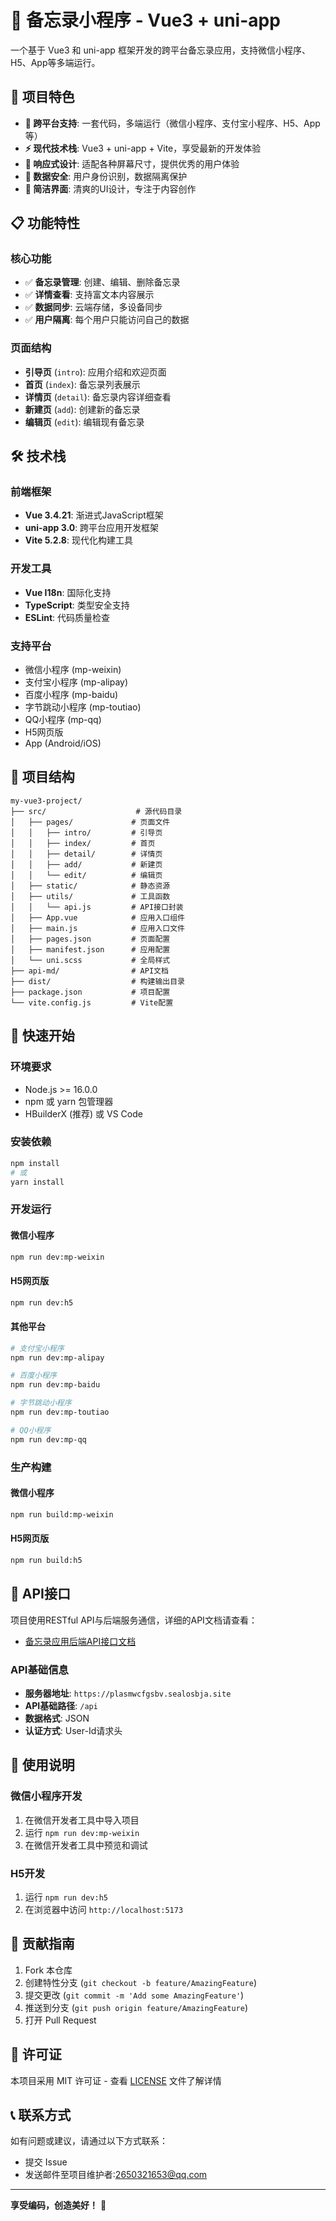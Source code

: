 # 📝 备忘录小程序 - Vue3 + uni-app

一个基于 Vue3 和 uni-app 框架开发的跨平台备忘录应用，支持微信小程序、H5、App等多端运行。

## 🚀 项目特色

- **🎯 跨平台支持**: 一套代码，多端运行（微信小程序、支付宝小程序、H5、App等）
- **⚡ 现代技术栈**: Vue3 + uni-app + Vite，享受最新的开发体验
- **📱 响应式设计**: 适配各种屏幕尺寸，提供优秀的用户体验
- **🔐 数据安全**: 用户身份识别，数据隔离保护
- **🎨 简洁界面**: 清爽的UI设计，专注于内容创作

## 📋 功能特性

### 核心功能
- ✅ **备忘录管理**: 创建、编辑、删除备忘录
- ✅ **详情查看**: 支持富文本内容展示
- ✅ **数据同步**: 云端存储，多设备同步
- ✅ **用户隔离**: 每个用户只能访问自己的数据

### 页面结构
- **引导页** (`intro`): 应用介绍和欢迎页面
- **首页** (`index`): 备忘录列表展示
- **详情页** (`detail`): 备忘录内容详细查看
- **新建页** (`add`): 创建新的备忘录
- **编辑页** (`edit`): 编辑现有备忘录

## 🛠️ 技术栈

### 前端框架
- **Vue 3.4.21**: 渐进式JavaScript框架
- **uni-app 3.0**: 跨平台应用开发框架
- **Vite 5.2.8**: 现代化构建工具

### 开发工具
- **Vue I18n**: 国际化支持
- **TypeScript**: 类型安全支持
- **ESLint**: 代码质量检查

### 支持平台
- 微信小程序 (mp-weixin)
- 支付宝小程序 (mp-alipay)
- 百度小程序 (mp-baidu)
- 字节跳动小程序 (mp-toutiao)
- QQ小程序 (mp-qq)
- H5网页版
- App (Android/iOS)

## 📁 项目结构

```
my-vue3-project/
├── src/                    # 源代码目录
│   ├── pages/             # 页面文件
│   │   ├── intro/         # 引导页
│   │   ├── index/         # 首页
│   │   ├── detail/        # 详情页
│   │   ├── add/           # 新建页
│   │   └── edit/          # 编辑页
│   ├── static/            # 静态资源
│   ├── utils/             # 工具函数
│   │   └── api.js         # API接口封装
│   ├── App.vue            # 应用入口组件
│   ├── main.js            # 应用入口文件
│   ├── pages.json         # 页面配置
│   ├── manifest.json      # 应用配置
│   └── uni.scss           # 全局样式
├── api-md/                # API文档
├── dist/                  # 构建输出目录
├── package.json           # 项目配置
└── vite.config.js         # Vite配置
```

## 🚀 快速开始

### 环境要求
- Node.js >= 16.0.0
- npm 或 yarn 包管理器
- HBuilderX (推荐) 或 VS Code

### 安装依赖
```bash
npm install
# 或
yarn install
```

### 开发运行

#### 微信小程序
```bash
npm run dev:mp-weixin
```

#### H5网页版
```bash
npm run dev:h5
```

#### 其他平台
```bash
# 支付宝小程序
npm run dev:mp-alipay

# 百度小程序
npm run dev:mp-baidu

# 字节跳动小程序
npm run dev:mp-toutiao

# QQ小程序
npm run dev:mp-qq
```

### 生产构建

#### 微信小程序
```bash
npm run build:mp-weixin
```

#### H5网页版
```bash
npm run build:h5
```

## 🔗 API接口

项目使用RESTful API与后端服务通信，详细的API文档请查看：
- [备忘录应用后端API接口文档](./api-md/备忘录应用后端API接口文档.md)

### API基础信息
- **服务器地址**: `https://plasmwcfgsbv.sealosbja.site`
- **API基础路径**: `/api`
- **数据格式**: JSON
- **认证方式**: User-Id请求头

## 📱 使用说明

### 微信小程序开发
1. 在微信开发者工具中导入项目
2. 运行 `npm run dev:mp-weixin`
3. 在微信开发者工具中预览和调试

### H5开发
1. 运行 `npm run dev:h5`
2. 在浏览器中访问 `http://localhost:5173`

## 🤝 贡献指南

1. Fork 本仓库
2. 创建特性分支 (`git checkout -b feature/AmazingFeature`)
3. 提交更改 (`git commit -m 'Add some AmazingFeature'`)
4. 推送到分支 (`git push origin feature/AmazingFeature`)
5. 打开 Pull Request

## 📄 许可证

本项目采用 MIT 许可证 - 查看 [LICENSE](LICENSE) 文件了解详情

## 📞 联系方式

如有问题或建议，请通过以下方式联系：
- 提交 Issue
- 发送邮件至项目维护者:2650321653@qq.com

---

**享受编码，创造美好！** 🎉

